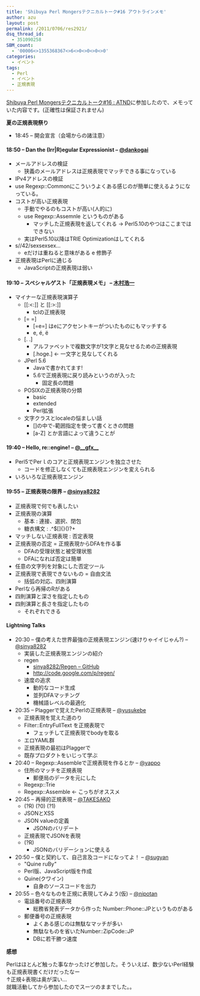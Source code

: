 ```yaml
---
title: 'Shibuya Perl Mongersテクニカルトーク#16 アウトラインメモ'
author: azu
layout: post
permalink: /2011/0706/res2921/
dsq_thread_id:
  - 351090258
SBM_count:
  - '00006<>1355368367<>6<>0<>0<>0<>0'
categories:
  - イベント
tags:
  - Perl
  - イベント
  - 正規表現
---
```

[Shibuya Perl Mongersテクニカルトーク#16 : ATND][1]に参加したので、メモっていた内容です。(正確性は保証されません)

**夏の正規表現祭り**

*   18:45 – 開会宣言（会場からの諸注意） 

#### 18:50 – Dan the (Irr|R)egular Expressionist – [@dankogai][2] 

*   メールアドレスの検証 
    *   狭義のメールアドレスは正規表現でマッチできる事になっている 
*   IPv4アドレスの検証 
*   use Regexp::Commonにこういうよくある感じのが簡単に使えるようになっている。 
*   コストが高い正規表現 
    *   手動でやるのもコストが高い(人的に) 
    *   use Regexp::Assemnle というものがある 
        *   マッチした正規表現を返してくれる -> Perl5.10のやつはここまではできない 
    *   実はPerl5.10以降はTRIE Optimizationはしてくれる 
*   s//42/sexsexsex&#8230; 
    *   eだけは重ねると意味がある e 修飾子 
*   正規表現はPerlに通じる 
    *   JavaScriptの正規表現は弱い 

#### 19:10 – スペシャルゲスト「正規表現メモ」 – [木村浩一][3] 

*   マイナーな正規表現演算子 
    *   [[:<:]] と [[:>:]] 
        *   tclの正規表現 
    *   [= =] 
        *   [=e=] はeにアクセントキーがついたものにもマッチする 
        *   e, é, ë 
    *   [. .] 
        *   アルファベットで複数文字が1文字と見なせるための正規表現 
        *   [.hoge.] <- 一文字と見なしてくれる 
    *   JPerl 5.6 
        *   Javaで書かれてます! 
        *   5.6で正規表現に戻り読みというのが入った 
            *   固定長の問題 
    *   POSIXの正規表現の分類 
        *   basic 
        *   extended 
        *   Perl拡張 
    *   文字クラスとlocaleの悩ましい話 
        *   []の中で-範囲指定を使って書くときの問題 
        *   [a-Z] とか言語によって違うことが 

#### 19:40 – Hello, re::engine! – [@\_\_gfx\_\_][4]

*   Perl5でPerｌのコアと正規表現エンジンを独立させた 
    *   コードを修正しなくても正規表現エンジンを変えられる 
*   いろいろな正規表現エンジン 

#### 19:55 – 正規表現の限界 – [@sinya8282][5]

*   正規表現で何でも表したい 
*   正規表現の演算 
    *   基本 : 連接、選択、閉包 
    *   糖衣構文 : .^$[]{}()?+ 
*   マッチしない正規表現 : 否定表現 
*   正規表現の否定 = 正規表現からDFAを作る事 
    *   DFAの受理状態と被受理状態 
    *   DFAになれば否定は簡単 
*   任意の文字列を対象にした否定ツール 
*   正規表現で表現できないもの = 自由文法 
    *   括弧の対応、四則演算 
*   Perlなら再帰のRがある 
*   四則演算と深さを指定したもの 
*   四則演算と長さを指定したもの 
    *   それぞれできる 

#### Lightning Talks

*   20:30 – 僕の考えた世界最強の正規表現エンジン(速けりゃイイじゃん?) – [@sinya8282][5] 
    *   実装した正規表現エンジンの紹介 
    *   regen 
        *   [sinya8282/Regen &#8211; GitHub][6] 
        *   <http://code.google.com/p/regen/> 
    *   速度の追求 
        *   動的なコード生成 
        *   並列DFAマッチング 
        *   機械語レベルの最適化 
*   20:35 – Plaggerで覚えたPerlの正規表現 – [@yusukebe][7] 
    *   正規表現を覚えた道のり 
    *   Filter::EntryFullText を正規表現で 
        *   フェッチして正規表現でbodyを取る 
    *   エロYAML群 
    *   正規表現の最初はPlaggerで 
    *   既存プロダクトをいじって学ぶ 
*   20:40 – Regexp::Assembleで正規表現を作るとか – [@yappo][8] 
    *   住所のマッチを正規表現 
        *   郵便局のデータを元にした 
    *   Regexp::Trie 
    *   Regexp::Assemble <- こっちがオススメ 
*   20:45 – 再帰的正規表現 – [@TAKESAKO][9] 
    *   (?R) (?0) (?1) 
    *   JSONとXSS 
    *   JSON valueの定義 
        *   JSONのバリデート 
    *   正規表現でJSONを表現 
    *   (?R) 
        *   JSONのバリデーションに使える 
*   20:50 – 僕と契約して、自己言及コードになってよ！ – [@sugyan][10] 
    *   "Quine ruBy" 
    *   Perl版、JavaScript版を作成 
    *   Quine(クワイン) 
        *   自身のソースコードを出力 
*   20:55 – 色々なものを正規に表現してみよう(仮) – [@nipotan][11] 
    *   電話番号の正規表現 
        *   総務省発表データから作った Number::Phone::JPというものがある 
    *   郵便番号の正規表現 
        *   よくある感じのは無駄なマッチが多い 
        *   無駄なものを省いたNumber::ZipCode::JP 
        *   DBに若干勝つ速度 

**感想**

Perlはほとんど触った事なかったけど参加した。そういえば、数少ないPerl経験も正規表現書くだけだったなー   
↑正規↓表現は奥が深い…   
就職活動してから参加したのでスーツのままでした。。

 [1]: http://atnd.org/events/17082
 [2]: https://twitter.com/#%21/dankogai
 [3]: http://www.kt.rim.or.jp/%7Ekbk/zakkicho/
 [4]: https://twitter.com/#%21/__gfx__
 [5]: https://twitter.com/#%21/sinya8282
 [6]: https://github.com/sinya8282/Regen
 [7]: https://twitter.com/#%21/yusukebe
 [8]: https://twitter.com/#%21/yappo
 [9]: https://twitter.com/#%21/TAKESAKO
 [10]: https://twitter.com/#%21/sugyan
 [11]: https://twitter.com/#%21/nipotan